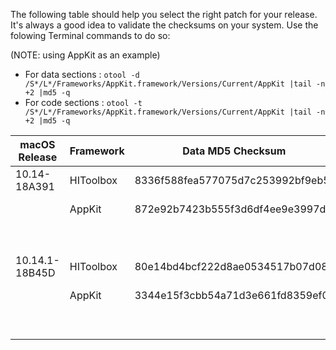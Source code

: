 The following table should help you select the right patch for your release.
It's always a good idea to validate the checksums on your system.  Use the folowing Terminal commands to do so:

(NOTE: using AppKit as an example)

- For data sections : ```otool -d /S*/L*/Frameworks/AppKit.framework/Versions/Current/AppKit |tail -n +2 |md5 -q```
- For code sections : ```otool -t /S*/L*/Frameworks/AppKit.framework/Versions/Current/AppKit |tail -n +2 |md5 -q```

| macOS Release  | Framework | Data MD5 Checksum                | Code/Text MD5 Checksum           | Use This File           | For This Effect    | Status    |
|----------------|-----------|----------------------------------|----------------------------------|-------------------------|--------------------|-----------|
| 10.14-18A391   | HIToolbox | 8336f588fea577075d7c253992bf9eb5 | db604aab57bcde4d1cf9a806d0adbbe3 | HIToolboxMenubar-18A391 | Solid Menubar      | in beta   |
|                | AppKit    | 872e92b7423b555f3d6df4ee9e3997d8 | d7c7e7dbf127f046e858ff7bac22a487 | AppKitFlat-18A391       | Flat (no vibrancy) | in beta   |
|                |           |                                  |                                  | AppKitHybrid-18A391     | Hybrid vibrancy    | in beta   |
| 10.14.1-18B45D | HIToolbox | 80e14bd4bcf222d8ae0534517b07d08c | db604aab57bcde4d1cf9a806d0adbbe3 | HIToolboxMenubar-18B45D | Solid Menubar      | in beta   |
|                | AppKit    | 3344e15f3cbb54a71d3e661fd8359ef0 | 55f25a8bba1be7bb1674ab035a6cdce3 | AppKitFlat-18B45D       | Flat (no vibrancy) | in beta   |
|                |           |                                  |                                  | AppKitHybrid-18B45D     | Hybrid vibrancy    | in beta   |


